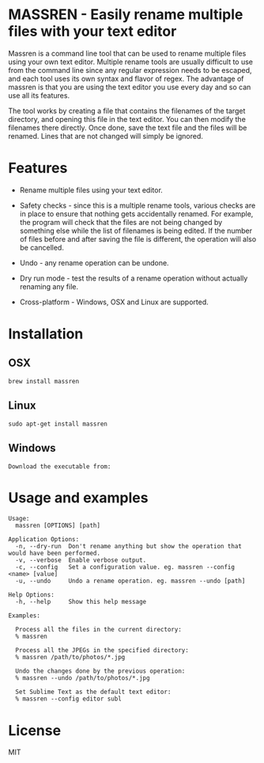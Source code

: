 # MASSREN - Easily rename multiple files with your text editor

Massren is a command line tool that can be used to rename multiple files using your own text editor. Multiple rename tools are usually difficult to use from the command line since any regular expression needs to be escaped, and each tool uses its own syntax and flavor of regex. The advantage of massren is that you are using the text editor you use every day and so can use all its features.

The tool works by creating a file that contains the filenames of the target directory, and opening this file in the text editor. You can then modify the filenames there directly. Once done, save the text file and the files will be renamed. Lines that are not changed will simply be ignored.

# Features

- Rename multiple files using your text editor.

- Safety checks - since this is a multiple rename tools, various checks are in place to ensure that nothing gets accidentally renamed. For example, the program will check that the files are not being changed by something else while the list of filenames is being edited. If the number of files before and after saving the file is different, the operation will also be cancelled.

- Undo - any rename operation can be undone.

- Dry run mode - test the results of a rename operation without actually renaming any file.

- Cross-platform - Windows, OSX and Linux are supported.

# Installation

## OSX

	brew install massren
	
## Linux

	sudo apt-get install massren
	
## Windows

	Download the executable from: 
	
# Usage and examples

	Usage:
	  massren [OPTIONS] [path]

	Application Options:
	  -n, --dry-run  Don't rename anything but show the operation that would have been performed.
	  -v, --verbose  Enable verbose output.
	  -c, --config   Set a configuration value. eg. massren --config <name> [value]
	  -u, --undo     Undo a rename operation. eg. massren --undo [path]

	Help Options:
	  -h, --help     Show this help message

	Examples:

	  Process all the files in the current directory:
	  % massren

	  Process all the JPEGs in the specified directory:
	  % massren /path/to/photos/*.jpg

	  Undo the changes done by the previous operation:
	  % massren --undo /path/to/photos/*.jpg

	  Set Sublime Text as the default text editor:
	  % massren --config editor subl
	
# License

MIT